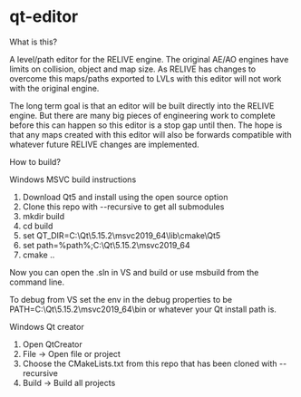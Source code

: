 # qt-editor

What is this?

A level/path editor for the RELIVE engine. The original AE/AO engines have limits on collision, object and map size. As RELIVE has changes to overcome this maps/paths exported to LVLs with this editor will not work with the original engine.

The long term goal is that an editor will be built directly into the RELIVE engine. But there are many big pieces of engineering work to complete before this can happen so this editor is a stop gap until then. The hope is that any maps created with this editor will also be forwards compatible with whatever future RELIVE changes are implemented.

How to build?

Windows MSVC build instructions

1. Download Qt5 and install using the open source option
2. Clone this repo with --recursive to get all submodules
3. mkdir build
4. cd build
5. set QT_DIR=C:\Qt\5.15.2\msvc2019_64\lib\cmake\Qt5
6. set path=%path%;C:\Qt\5.15.2\msvc2019_64
7. cmake ..

Now you can open the .sln in VS and build or use msbuild from the command line.

To debug from VS set the env in the debug properties to be PATH=C:\Qt\5.15.2\msvc2019_64\bin or whatever your Qt install path is.

Windows Qt creator

1. Open QtCreator
2. File -> Open file or project
3. Choose the CMakeLists.txt from this repo that has been cloned with --recursive
4. Build -> Build all projects
